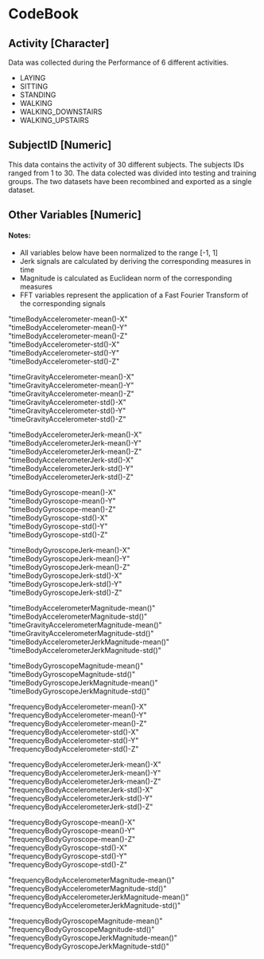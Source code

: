 # CodeBook

## Activity [Character]

Data was collected during the Performance of 6 different activities.

* LAYING
* SITTING
* STANDING
* WALKING
* WALKING_DOWNSTAIRS
* WALKING_UPSTAIRS

## SubjectID [Numeric]

This data contains the activity of 30 different subjects. The subjects IDs ranged from 1 to 30. The data colected was divided into testing and training groups. The two datasets have been recombined  and exported as a single dataset.


## Other Variables [Numeric]
#### Notes:
* All variables below have been normalized to the range [-1, 1]
* Jerk signals are calculated by deriving the corresponding measures in time
* Magnitude is calculated as Euclidean norm of the corresponding measures
* FFT variables represent the application of a Fast Fourier Transform of the corresponding signals

"timeBodyAccelerometer-mean()-X"                 
"timeBodyAccelerometer-mean()-Y"                 
"timeBodyAccelerometer-mean()-Z"                
"timeBodyAccelerometer-std()-X"                  
"timeBodyAccelerometer-std()-Y"                  
"timeBodyAccelerometer-std()-Z"                 

"timeGravityAccelerometer-mean()-X"              
"timeGravityAccelerometer-mean()-Y"              
"timeGravityAccelerometer-mean()-Z"             
"timeGravityAccelerometer-std()-X"               
"timeGravityAccelerometer-std()-Y"               
"timeGravityAccelerometer-std()-Z"              

"timeBodyAccelerometerJerk-mean()-X"             
"timeBodyAccelerometerJerk-mean()-Y"             
"timeBodyAccelerometerJerk-mean()-Z"            
"timeBodyAccelerometerJerk-std()-X"              
"timeBodyAccelerometerJerk-std()-Y"              
"timeBodyAccelerometerJerk-std()-Z"             

"timeBodyGyroscope-mean()-X"                     
"timeBodyGyroscope-mean()-Y"                     
"timeBodyGyroscope-mean()-Z"                    
"timeBodyGyroscope-std()-X"                      
"timeBodyGyroscope-std()-Y"                      
"timeBodyGyroscope-std()-Z"                     

"timeBodyGyroscopeJerk-mean()-X"                 
"timeBodyGyroscopeJerk-mean()-Y"                 
"timeBodyGyroscopeJerk-mean()-Z"                
"timeBodyGyroscopeJerk-std()-X"                  
"timeBodyGyroscopeJerk-std()-Y"                  
"timeBodyGyroscopeJerk-std()-Z"                 

"timeBodyAccelerometerMagnitude-mean()"          
"timeBodyAccelerometerMagnitude-std()"           
"timeGravityAccelerometerMagnitude-mean()"      
"timeGravityAccelerometerMagnitude-std()"        
"timeBodyAccelerometerJerkMagnitude-mean()"      
"timeBodyAccelerometerJerkMagnitude-std()"      

"timeBodyGyroscopeMagnitude-mean()"              
"timeBodyGyroscopeMagnitude-std()"               
"timeBodyGyroscopeJerkMagnitude-mean()"         
"timeBodyGyroscopeJerkMagnitude-std()"           

"frequencyBodyAccelerometer-mean()-X"            
"frequencyBodyAccelerometer-mean()-Y"           
"frequencyBodyAccelerometer-mean()-Z"            
"frequencyBodyAccelerometer-std()-X"             
"frequencyBodyAccelerometer-std()-Y"            
"frequencyBodyAccelerometer-std()-Z"             

"frequencyBodyAccelerometerJerk-mean()-X"        
"frequencyBodyAccelerometerJerk-mean()-Y"       
"frequencyBodyAccelerometerJerk-mean()-Z"        
"frequencyBodyAccelerometerJerk-std()-X"         
"frequencyBodyAccelerometerJerk-std()-Y"        
"frequencyBodyAccelerometerJerk-std()-Z"         

"frequencyBodyGyroscope-mean()-X"                
"frequencyBodyGyroscope-mean()-Y"               
"frequencyBodyGyroscope-mean()-Z"                
"frequencyBodyGyroscope-std()-X"                 
"frequencyBodyGyroscope-std()-Y"                
"frequencyBodyGyroscope-std()-Z"

"frequencyBodyAccelerometerMagnitude-mean()"     
"frequencyBodyAccelerometerMagnitude-std()"
"frequencyBodyAccelerometerJerkMagnitude-mean()" 
"frequencyBodyAccelerometerJerkMagnitude-std()"  

"frequencyBodyGyroscopeMagnitude-mean()"        
"frequencyBodyGyroscopeMagnitude-std()"          
"frequencyBodyGyroscopeJerkMagnitude-mean()"     
"frequencyBodyGyroscopeJerkMagnitude-std()"     
 
